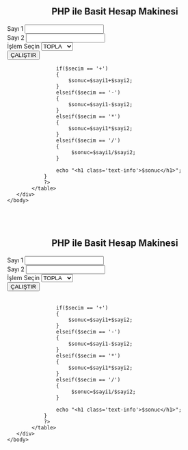 <!doctype html>
<html>
    <head>
        <meta charset="utf-8">
        <title></title>
        <link rel="stylesheet" href="https://maxcdn.bootstrapcdn.com/bootstrap/3.3.5/css/bootstrap.min.css">
        <link rel="stylesheet" href="https://maxcdn.bootstrapcdn.com/bootstrap/3.3.5/css/bootstrap-theme.min.css">
    </head>
    <body>
		<br><br><br><br>
		<h2 align="center">PHP ile Basit Hesap Makinesi</h2>
      <div class="container">
            <form action="<?=$_SERVER['PHP_SELF']?>" method="post">
              <div class="form-group">
                <label for="sayi1">Sayı 1</label>
                <input type="text" class="form-control" name="sayi1">
              </div>
              <div class="form-group">
                <label for="sayi2">Sayı 2</label>
                <input type="text" class="form-control" name="sayi2">
              </div>
              <div class="form-group">
                <label for="secim">İşlem Seçin</label>
                <select name="secim" class="form-control">
                    <option value="+">TOPLA</option>
                    <option value="-">FARK</option>
                    <option value="*">ÇARPIM</option>
                    <option value="/">BÖLÜM</option>
                </select>
              </div>
              <button type="submit" name="kontrol" class="btn btn-default" >ÇALIŞTIR</button>
            </form>
        </div>
        <!-- PHP KODLARI -->
        <div class="container">
           <table class="table table-striped">
                <?php
                if(isset($_POST["kontrol"]))//kontrol adında bir form nesnesi var mı kontrolü yapılıyor
                {
                    $sayi1=$_POST["sayi1"];
                    $sayi2=$_POST["sayi2"];
                    $secim=$_POST["secim"];
                    $sonuc=0;
                    
                    if($secim == '+')
                    {
                        $sonuc=$sayi1+$sayi2;
                    }
                    elseif($secim == '-')
                    {
                        $sonuc=$sayi1-$sayi2;    
                    }
                    elseif($secim == '*')
                    {
                        $sonuc=$sayi1*$sayi2;    
                    }
                    elseif($secim == '/')
                    {
                         $sonuc=$sayi1/$sayi2;   
                    }
                    
                    echo "<h1 class='text-info'>$sonuc</h1>";
                }     
                ?>
            </table>
       </div>
    </body>
</html>
<!doctype html>
<html>
    <head>
        <meta charset="utf-8">
        <title>PHP Basit Hesap Makinesi</title>
        <link rel="stylesheet" href="https://maxcdn.bootstrapcdn.com/bootstrap/3.3.5/css/bootstrap.min.css">
        <link rel="stylesheet" href="https://maxcdn.bootstrapcdn.com/bootstrap/3.3.5/css/bootstrap-theme.min.css">
    </head>
    <body>
		<br><br><br><br>
		<h2 align="center">PHP ile Basit Hesap Makinesi</h2>
      <div class="container">
            <form action="<?=$_SERVER['PHP_SELF']?>" method="post">
              <div class="form-group">
                <label for="sayi1">Sayı 1</label>
                <input type="text" class="form-control" name="sayi1">
              </div>
              <div class="form-group">
                <label for="sayi2">Sayı 2</label>
                <input type="text" class="form-control" name="sayi2">
              </div>
              <div class="form-group">
                <label for="secim">İşlem Seçin</label>
                <select name="secim" class="form-control">
                    <option value="+">TOPLA</option>
                    <option value="-">FARK</option>
                    <option value="*">ÇARPIM</option>
                    <option value="/">BÖLÜM</option>
                </select>
              </div>
              <button type="submit" name="kontrol" class="btn btn-default" >ÇALIŞTIR</button>
            </form>
        </div>
        <!-- PHP KODLARI -->
        <div class="container">
           <table class="table table-striped">
                <?php
                if(isset($_POST["kontrol"]))//kontrol adında bir form nesnesi var mı kontrolü yapılıyor
                {
                    $sayi1=$_POST["sayi1"];
                    $sayi2=$_POST["sayi2"];
                    $secim=$_POST["secim"];
                    $sonuc=0;
                    
                    if($secim == '+')
                    {
                        $sonuc=$sayi1+$sayi2;
                    }
                    elseif($secim == '-')
                    {
                        $sonuc=$sayi1-$sayi2;    
                    }
                    elseif($secim == '*')
                    {
                        $sonuc=$sayi1*$sayi2;    
                    }
                    elseif($secim == '/')
                    {
                         $sonuc=$sayi1/$sayi2;   
                    }
                    
                    echo "<h1 class='text-info'>$sonuc</h1>";
                }     
                ?>
            </table>
       </div>
    </body>
</html>
